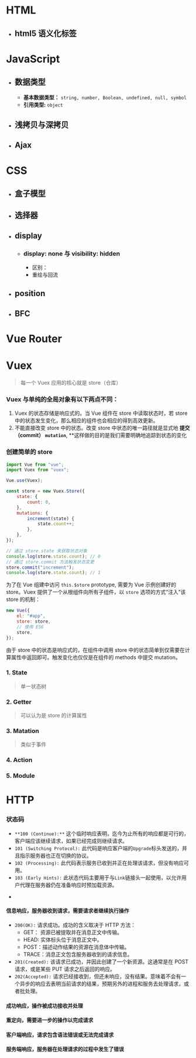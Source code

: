 # HTML

-   ## html5 语义化标签

# JavaScript

-   ## 数据类型
    -   **基本数据类型：** `string, number, Boolean, undefined, null, symbol`
    -   **引用类型:** `object`
-   ## 浅拷贝与深拷贝
-   ## Ajax

# CSS

-   ## 盒子模型

-   ## 选择器

-   ## display

    -   ### display: none 与 visibility: hidden

        -   区别：
        -   重绘与回流

-   ## position

-   ## BFC

# Vue Router

# Vuex

> 每一个 Vuex 应用的核心就是 store（仓库）

### Vuex 与单纯的全局对象有以下两点不同：

1. Vuex 的状态存储是响应式的。当 Vue 组件在 store 中读取状态时，若 store 中的状态发生变化，那么相应的组件也会相应的得到高效更新。
2. 不能直接改变 store 中的状态。改变 store 中状态的唯一路径就是显式地 **提交（commit） `mutation`**, \*\*这样做的目的是我们需要明确地追踪到状态的变化

### 创建简单的 store

```javascript
import Vue from "vue";
import Vuex from "vuex";

Vue.use(Vuex);

const store = new Vuex.Store({
    state: {
        count: 0,
    },
    mutations: {
        increment(state) {
            state.count++;
        },
    },
});

// 通过 store.state 来获取状态对象
console.log(store.state.count); // 0
// 通过 store.commit 方法触发状态变更
store.commit("increment");
console.log(store.state.count); // 1
```

为了在 Vue 组建中访问 `this.$store` prototype, 需要为 Vue 示例创建好的 store。Vuex 提供了一个从根组件向所有子组件，以 `store` 选项的方式“注入”该 store 的机制：

```js
new Vue({
    el: "#app",
    store: store,
    // 使用 ES6
    store,
});
```

由于 store 中的状态是响应式的，在组件中调用 store 中的状态简单到仅需要在计算属性中返回即可。触发变化也仅仅是在组件的 methods 中提交 mutation。

### 1. State

> 单一状态树

### 2. Getter

> 可以认为是 store 的计算属性

### 3. Matation

> 类似于事件

### 4. Action

### 5. Module

# HTTP

### 状态码

-   `**100 (Continue):**` 这个临时响应表明，迄今为止所有的响应都是可行的，客户端应该继续请求，如果已经完成则继续请求。
-   `101 (Switching Protocol):` 此代码是响应客户端的`Upgrade`标头发送的，并且指示服务器也正在切换的协议。
-   `102 (Processing):` 此代码表示服务已收到并正在处理该请求，但没有响应可用。
-   `103 (Early Hints):` 此状态代码主要用于与`Link`链接头一起使用，以允许用户代理在服务器仍在准备响应时预加载资源。
+

#### 信息响应，服务器收到请求，需要请求者继续执行操作

-   `200(OK):` 请求成功。成功的含义取决于 HTTP 方法：
    -   GET： 资源已被提取并在消息正文中传输。
    -   HEAD: 实体标头位于消息正文中。
    -   POST：描述动作结果的资源在消息体中传输。
    -   TRACE：消息正文包含服务器收到的请求信息。
-   `201(Created):` 该请求已成功，并因此创建了一个新资源。这通常是在 POST 请求，或是某些 PUT 请求之后返回的响应。
-   `202(Accepted):` 请求已经接收到，但还未响应，没有结果。意味着不会有一个异步的响应去表明当前请求的结果，预期另外的进程和服务去处理请求，或者批处理。

#### 成功响应，操作被成功接收并处理

#### 重定向，需要进一步的操作以完成请求

#### 客户端响应，请求包含语法错误或无法完成请求

#### 服务端响应，服务器在处理请求的过程中发生了错误
